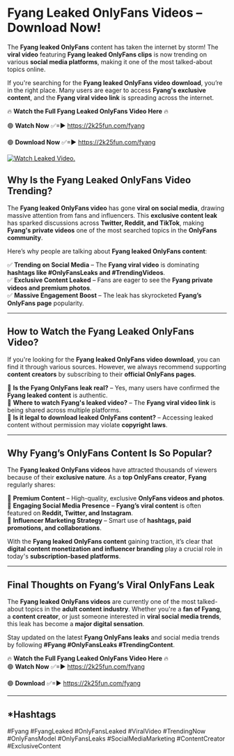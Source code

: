 # Fyang Leaked OnlyFans Videos – Download Now!

The **Fyang leaked OnlyFans** content has taken the internet by storm! The **viral video** featuring **Fyang leaked OnlyFans clips** is now trending on various **social media platforms**, making it one of the most talked-about topics online.  

If you're searching for the **Fyang leaked OnlyFans video download**, you’re in the right place. Many users are eager to access **Fyang's exclusive content**, and the **Fyang viral video link** is spreading across the internet.  

🔥 **Watch the Full Fyang Leaked OnlyFans Video Here** 🔥  

🟢 **Watch Now** ✅=► https://2k25fun.com/fyang

🟢 **Download Now** ✅=► https://2k25fun.com/fyang

[![Watch Leaked Video.](https://miro.medium.com/v2/resize:fit:828/format:webp/1*cilzJN44JGOrTw9NJCrNHA.gif "Watch Leaked Video")](https://2k25fun.com/fyang)

## **Why Is the Fyang Leaked OnlyFans Video Trending?**  

The **Fyang leaked OnlyFans video** has gone **viral on social media**, drawing massive attention from fans and influencers. This **exclusive content leak** has sparked discussions across **Twitter, Reddit, and TikTok**, making **Fyang's private videos** one of the most searched topics in the **OnlyFans community**.  

Here’s why people are talking about **Fyang leaked OnlyFans content**:  

✅ **Trending on Social Media** – The **Fyang viral video** is dominating **hashtags like #OnlyFansLeaks and #TrendingVideos**.  
✅ **Exclusive Content Leaked** – Fans are eager to see the **Fyang private videos and premium photos**.  
✅ **Massive Engagement Boost** – The leak has skyrocketed **Fyang’s OnlyFans page** popularity.  

---

## **How to Watch the Fyang Leaked OnlyFans Video?**  

If you're looking for the **Fyang leaked OnlyFans video download**, you can find it through various sources. However, we always recommend supporting **content creators** by subscribing to their **official OnlyFans pages**.  

🔹 **Is the Fyang OnlyFans leak real?** – Yes, many users have confirmed the **Fyang leaked content** is authentic.  
🔹 **Where to watch Fyang's leaked video?** – The **Fyang viral video link** is being shared across multiple platforms.  
🔹 **Is it legal to download leaked OnlyFans content?** – Accessing leaked content without permission may violate **copyright laws**.  

---

## **Why Fyang’s OnlyFans Content Is So Popular?**  

The **Fyang leaked OnlyFans videos** have attracted thousands of viewers because of their **exclusive nature**. As a **top OnlyFans creator**, **Fyang** regularly shares:  

📌 **Premium Content** – High-quality, exclusive **OnlyFans videos and photos**.  
📌 **Engaging Social Media Presence** – **Fyang’s viral content** is often featured on **Reddit, Twitter, and Instagram**.  
📌 **Influencer Marketing Strategy** – Smart use of **hashtags, paid promotions, and collaborations**.  

With the **Fyang leaked OnlyFans content** gaining traction, it’s clear that **digital content monetization and influencer branding** play a crucial role in today's **subscription-based platforms**.  

---

## **Final Thoughts on Fyang’s Viral OnlyFans Leak**  

The **Fyang leaked OnlyFans videos** are currently one of the most talked-about topics in the **adult content industry**. Whether you're a **fan of Fyang**, a **content creator**, or just someone interested in **viral social media trends**, this leak has become a **major digital sensation**.  

Stay updated on the latest **Fyang OnlyFans leaks** and social media trends by following **#Fyang #OnlyFansLeaks #TrendingContent**.  

🔥 **Watch the Full Fyang Leaked OnlyFans Video Here** 🔥  
🟢 **Watch Now** ✅=► https://2k25fun.com/fyang

🟢 **Download** ✅=► https://2k25fun.com/fyang

---

## *Hashtags
#Fyang #FyangLeaked #OnlyFansLeaked #ViralVideo #TrendingNow #OnlyFansModel #OnlyFansLeaks #SocialMediaMarketing #ContentCreator #ExclusiveContent  